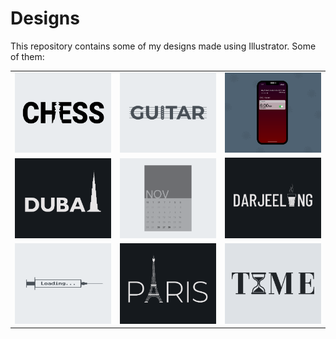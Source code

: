 # Designs
This repository contains some of my designs made using Illustrator.
Some of them:
<table>
    <tr>
      <td><img src="2020-11/png/20.11.2020.png"></td>
      <td><img src="2020-12/png/02.12.2020.png"></td>
      <td><img src="2020-11/png/19.11.2020 - 2.png"></td>
    </tr>
    <tr>
      <td><img src="2020-12/png/14.12.2020.png"></td>
      <td><img src="2020-11/png/26.11.2020.png"></td>
      <td><img src="2020-12/png/31.12.2020.png"></td>
    </tr>
    <tr>
      <td><img src="2020-11/png/30.11.2020.png"></td>
      <td><img src="2020-12/png/18.12.2020.png"></td>
      <td><img src="2020-11/png/16.11.2020.png"></td>
    </tr>
</table>
